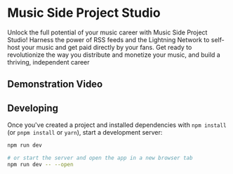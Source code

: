 # Music Side Project Studio

Unlock the full potential of your music career with Music Side Project Studio! Harness the power of RSS feeds and the Lightning Network to self-host your music and get paid directly by your fans. Get ready to revolutionize the way you distribute and monetize your music, and build a thriving, independent career

## Demonstration Video

## Developing

Once you've created a project and installed dependencies with `npm install` (or `pnpm install` or `yarn`), start a development server:

```bash
npm run dev

# or start the server and open the app in a new browser tab
npm run dev -- --open
```
